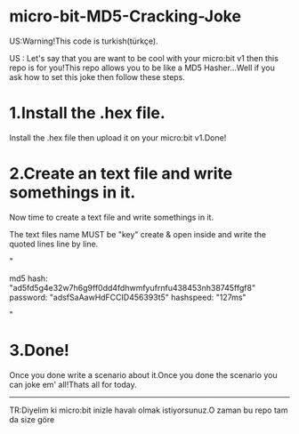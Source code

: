 # micro-bit-MD5-Cracking-Joke

US:Warning!This code is turkish(türkçe).

US : Let's say that you are want to be cool with your micro:bit v1 then this repo is for you!This repo allows you to be like a MD5 Hasher...Well if you ask how to set this joke then follow these steps.

# 1.Install the .hex file.

Install the .hex file then upload it on your micro:bit v1.Done!

# 2.Create an text file and write somethings in it.

Now time to create a text file and write somethings in it.

The text files name MUST be "key" create & open inside and write the quoted lines line by line.

"

md5 hash: "ad5fd5g4e32w7h6g9ff0dd4fdhwmfyufrnfu438453nh38745ffgf8"
password: "adsfSaAawHdFCCID456393t5"
hashspeed: "127ms"

"

# 3.Done!

Once you done write a scenario about it.Once you done the scenario you can joke em' all!Thats all for today.


-------------------------------------------------------------------------------------------------------------------------------------------------------------------------


TR:Diyelim ki micro:bit inizle havalı olmak istiyorsunuz.O zaman bu repo tam da size göre
